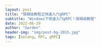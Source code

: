 ```yaml
---
layout: post
title: "保姆级教程之快速入门gRPC"
subtitle: "Windows下快速入门gRPC！保姆级教程"
date: 2022-06-29
author: "Garden"
header-img: "img/post-bg-2015.jpg"
tags: [Golang, RPC, gRPC]
---
```




